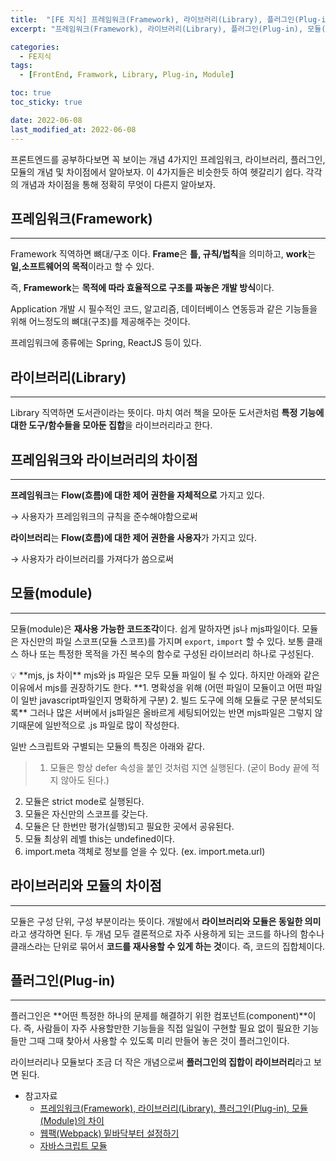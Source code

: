 ```yaml
---
title:  "[FE 지식] 프레임워크(Framework), 라이브러리(Library), 플러그인(Plug-in), 모듈(module) 개념 및 차이점"
excerpt: "프레임워크(Framework), 라이브러리(Library), 플러그인(Plug-in), 모듈(module) 각각의 개념과 차이점에대해 알아보자."

categories:
  - FE지식
tags:
  - [FrontEnd, Framwork, Library, Plug-in, Module]

toc: true
toc_sticky: true

date: 2022-06-08
last_modified_at: 2022-06-08
---
```


프론트엔드를 공부하다보면 꼭 보이는 개념 4가지인 프레임워크, 라이브러리, 플러그인, 모듈의 개념 및 차이점에서 알아보자. 이 4가지들은 비슷한듯 하여 헷갈리기 쉽다. 각각의 개념과 차이점을 통해 정확히 무엇이 다른지 알아보자.

## 프레임워크(Framework)

---

Framework 직역하면 뼈대/구조 이다.
**Frame**은 **틀, 규칙/법칙**을 의미하고, **work**는 **일,소프트웨어의 목적**이라고 할 수 있다.

즉, **Framework**는 **목적에 따라 효율적으로 구조를 짜놓은 개발 방식**이다.

Application 개발 시 필수적인 코드, 알고리즘, 데이터베이스 연동등과 같은 기능들을 위해 어느정도의 뼈대(구조)를 제공해주는 것이다.

프레임워크에 종류에는 Spring, ReactJS 등이 있다.

## 라이브러리(Library)

---

Library 직역하면 도서관이라는 뜻이다.
마치 여러 책을 모아둔 도서관처럼 **특정 기능에 대한 도구/함수들을 모아둔 집합**을 라이브러리라고 한다.

## 프레임워크와 라이브러리의 차이점

---

**프레임워크**는 **Flow(흐름)에 대한 제어 권한을 자체적으로** 가지고 있다.

→ 사용자가 프레임워크의 규칙을 준수해야함으로써

**라이브러리**는 **Flow(흐름)에 대한 제어 권한을 사용자**가 가지고 있다.

→ 사용자가 라이브러리를 가져다가 씀으로써

## 모듈(module)

---

모듈(module)은 **재사용 가능한 코드조각**이다. 쉽게 말하자면 js나 mjs파일이다. 모듈은 자신만의 파일 스코프(모듈 스코프)를 가지며 `export`, `import` 할 수 있다. 보통 클래스 하나 또는 특정한 목적을 가진 복수의 함수로 구성된 라이브러리 하나로 구성된다.

<aside>
💡 **mjs, js 차이**
mjs와 js 파일은 모두 모듈 파일이 될 수 있다. 하지만 아래와 같은 이유에서 mjs를 권장하기도 한다.
**1. 명확성을 위해 (어떤 파일이 모듈이고 어떤 파일이 일반 javascript파일인지 명확하게 구분)
2. 빌드 도구에 의해 모듈로 구문 분석되도록**
그러나 많은 서버에서 js파일은 올바르게 세팅되어있는 반면 mjs파일은 그렇지 않기때문에 일반적으로 .js 파일로 많이 작성한다.

</aside>

일반 스크립트와 구별되는 모듈의 특징은 아래와 같다.

> 1. 모듈은 항상 defer 속성을 붙인 것처럼 지연 실행된다. (굳이 Body 끝에 적지 않아도 된다.)
2. 모듈은 strict mode로 실행된다.
3. 모듈은 자신만의 스코프를 갖는다.
4. 모듈은 단 한번만 평가(실행)되고 필요한 곳에서 공유된다.
5. 모듈 최상위 레벨 this는 undefined이다.
6. import.meta 객체로 정보를 얻을 수 있다. (ex. import.meta.url)
>

## 라이브러리와 모듈의 차이점

---

모듈은 구성 단위, 구성 부분이라는 뜻이다.
개발에서 **라이브러리와 모듈은 동일한 의미**라고 생각하면 된다.
두 개념 모두 결론적으로 자주 사용하게 되는 코드를 하나의 함수나 클래스라는 단위로 묶어서 **코드를 재사용할 수 있게 하는 것**이다.
즉, 코드의 집합체이다.

## 플러그인(Plug-in)

---

플러그인은 **어떤 특정한 하나의 문제를 해결하기 위한 컴포넌트(component)**이다.
즉, 사람들이 자주 사용할만한 기능들을 직접 일일이 구현할 필요 없이 필요한 기능들만 그때 그때 찾아서 사용할 수 있도록 미리 만들어 놓은 것이 플러그인이다.

라이브러리나 모듈보다 조금 더 작은 개념으로써 **플러그인의 집합이 라이브러리**라고 보면 된다.

- 참고자료
  - [프레임워크(Framework), 라이브러리(Library), 플러그인(Plug-in), 모듈(Module)의 차이](https://doozi0316.tistory.com/entry/%ED%94%84%EB%A0%88%EC%9E%84%EC%9B%8C%ED%81%ACFramework-%EB%9D%BC%EC%9D%B4%EB%B8%8C%EB%9F%AC%EB%A6%ACLibrary-%ED%94%8C%EB%9F%AC%EA%B7%B8%EC%9D%B8Plug-in-%EB%AA%A8%EB%93%88Module%EC%9D%98-%EC%B0%A8%EC%9D%B4)
  - [웹팩(Webpack) 밑바닥부터 설정하기](https://365kim.tistory.com/35)
  - [자바스크립트 모듈](https://developer.mozilla.org/en-US/docs/Web/JavaScript/Guide/Modules#aside_%E2%80%94_.mjs_versus_.js)
